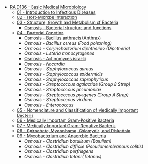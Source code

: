 * [RAID136 - Basic Medical Microbiology](RAID136%20-%20Basic%20Medical%20Microbiology.md)
  * [01 - Introduction to Infectious Diseases](01%20-%20Introduction%20to%20Infectious%20Diseases.md)
  * [02 - Host-Microbe Interaction](02%20-%20Host-Microbe%20Interaction.md)
  * [03 - Structure, Growth and Metabolism of Bacteria](03%20-%20Structure,%20Growth%20and%20Metabolism%20of%20Bacteria.md)
    * [Osmosis - Bacterial structure and functions](Osmosis%20-%20Bacterial%20structure%20and%20functions.md)
  * [04 - Bacterial Genetics](04%20-%20Bacterial%20Genetics.md)
    * [Osmosis - Bacillus anthracis (Anthrax)](Osmosis%20-%20Bacillus%20anthracis%20%28Anthrax%29.md)
    * *Osmosis - Bacillus cereus (Food poisoning)*
    * *Osmosis - Corynebacterium diphtheriae (Diphtheria)*
    * *Osmosis - Listeria monocytogenes*
    * [Osmosis - Actinomyces israelii]()
    * *Osmosis - Nocardia*
    * *Osmosis - Staphylococcus aureus*
    * *Osmosis - Staphylococcus epidermidis*
    * *Osmosis - Staphylococcus saprophyticus*
    * *Osmosis - Streptococcus agalactiae (Group B Strep)*
    * *Osmosis - Streptococcus pneumoniae*
    * *Osmosis - Streptococcus pyogenes (Group A Strep)*
    * *Osmosis - Streptococcus viridans*
    * *Osmosis - Enterococcus*
  * [05 - Nomenclature and Classification of Medically Important Bacteria](05%20-%20Nomenclature%20and%20Classification%20of%20Medically%20Important%20Bacteria.md)
  * [06 - Medically Important Gram-Positive Bacteria](06%20-%20Medically%20Important%20Gram-Positive%20Bacteria.md)
  * [07 - Medically Important Gram-Negative Bacteria](07%20-%20Medically%20Important%20Gram-Negative%20Bacteria.md)
  * [08 - Spirochete, Mycoplasma, Chlamydia, and Rickettsia](08%20-%20Spirochete,%20Mycoplasma,%20Chlamydia,%20and%20Rickettsia.md)
  * [09 - Mycobacterium and Anaerobic Bacteria](09%20-%20Mycobacterium%20and%20Anaerobic%20Bacteria.md)
    * *Osmosis - Clostridium botulinum (Botulism)*
    * *Osmosis - Clostridium difficile (Pseudomembranous colitis)*
    * *Osmosis - Clostridium perfringens*
    * *Osmosis - Clostridium tetani (Tetanus)*
